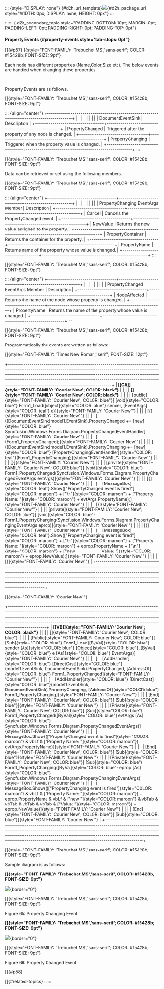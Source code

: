 ::: {style="DISPLAY: none"}
[](ms-xhelp:///?Id=d2h_url_template){#d2h_url_template}![](!package_url!){#d2h_package_url style="WIDTH: 0px; DISPLAY: none; HEIGHT: 0px"}
:::

:::::: {.d2h_secondary_topic style="PADDING-BOTTOM: 10pt; MARGIN: 0pt; PADDING-LEFT: 0pt; PADDING-RIGHT: 0pt; PADDING-TOP: 0pt"}
#### Property Events {#property-events style="tab-stops: 0pt"}

[]{#p57}[]{style="FONT-FAMILY: 'Trebuchet MS','sans-serif'; COLOR: #15428b; FONT-SIZE: 9pt"} 

Each node has different properties (Name,Color,Size etc). The below events are handled when changing these properties.

 

Property Events are as follows.

[]{style="FONT-FAMILY: 'Trebuchet MS','sans-serif'; COLOR: #15428b; FONT-SIZE: 9pt"} 

::: {align="center"}
+-----------------------------------+------------------------------------------------------+
|                                   |                                                      |
|                                   |                                                      |
| DocumentEventSink                 | Description                                          |
+-----------------------------------+------------------------------------------------------+
| PropertyChanged                   | Triggered after the property of any node is changed. |
+-----------------------------------+------------------------------------------------------+
| PropertyChanging                  | Triggered when the property value is changed.        |
+-----------------------------------+------------------------------------------------------+
:::

[]{style="FONT-FAMILY: 'Trebuchet MS','sans-serif'; COLOR: #15428b; FONT-SIZE: 9pt"} 

Data can be retrieved or set using the following members.

[]{style="FONT-FAMILY: 'Trebuchet MS','sans-serif'; COLOR: #15428b; FONT-SIZE: 9pt"} 

::: {align="center"}
+-----------------------------------+------------------------------------------------------+
|                                   |                                                      |
|                                   |                                                      |
| PropertyChanging EventArgs Member | Description                                          |
+-----------------------------------+------------------------------------------------------+
| Cancel                            | Cancels the PropertyChanged event.                   |
+-----------------------------------+------------------------------------------------------+
| NewValue                          | Returns the new value assigned to the property.      |
+-----------------------------------+------------------------------------------------------+
| PropertyContainer                 | Returns the container for the property.              |
+-----------------------------------+------------------------------------------------------+
| PropertyName                      | Returns name of the property whose value is changed. |
+-----------------------------------+------------------------------------------------------+
:::

[]{style="FONT-FAMILY: 'Trebuchet MS','sans-serif'; COLOR: #15428b; FONT-SIZE: 9pt"} 

::: {align="center"}
+-----------------------------------+----------------------------------------------------------+
|                                   |                                                          |
|                                   |                                                          |
| PropertyChanged EventArgs Member  | Description                                              |
+-----------------------------------+----------------------------------------------------------+
| NodeAffected                      | Returns the name of the node whose property is changed.  |
+-----------------------------------+----------------------------------------------------------+
| PropertyName                      | Returns the name of the property whose value is changed. |
+-----------------------------------+----------------------------------------------------------+
:::

[]{style="FONT-FAMILY: 'Trebuchet MS','sans-serif'; COLOR: #15428b; FONT-SIZE: 9pt"} 

Programmatically the events are written as follows:

[]{style="FONT-FAMILY: 'Times New Roman','serif'; FONT-SIZE: 12pt"} 

+----------------------------------------------------------------------------------------------------------------------------------------------------------------------------------------------------------------------------------------------------------------------------------------------------------------------------------------------------------------------------+
| **[\[C#\]]{style="FONT-FAMILY: 'Courier New'; COLOR: black"}**                                                                                                                                                                                                                                                                                                             |
|                                                                                                                                                                                                                                                                                                                                                                            |
| **[]{style="FONT-FAMILY: 'Courier New'; COLOR: black"}**                                                                                                                                                                                                                                                                                                                   |
|                                                                                                                                                                                                                                                                                                                                                                            |
| [public]{style="FONT-FAMILY: 'Courier New'; COLOR: blue"}[ [void]{style="COLOR: blue"} Form1_Load([object]{style="COLOR: blue"} sender, [EventArgs]{style="COLOR: teal"} e)]{style="FONT-FAMILY: 'Courier New'"}                                                                                                                                                           |
|                                                                                                                                                                                                                                                                                                                                                                            |
| [{]{style="FONT-FAMILY: 'Courier New'"}                                                                                                                                                                                                                                                                                                                                    |
|                                                                                                                                                                                                                                                                                                                                                                            |
| [    ((DocumentEventSink)model1.EventSink).PropertyChanged += [new]{style="COLOR: blue"} Syncfusion.Windows.Forms.Diagram.PropertyChangedEventHandler]{style="FONT-FAMILY: 'Courier New'"}                                                                                                                                                                                 |
|                                                                                                                                                                                                                                                                                                                                                                            |
| [        (Form1_PropertyChanged);]{style="FONT-FAMILY: 'Courier New'"}                                                                                                                                                                                                                                                                                                     |
|                                                                                                                                                                                                                                                                                                                                                                            |
| [    ((DocumentEventSink)model1.EventSink).PropertyChanging += [new]{style="COLOR: blue"} [PropertyChangingEventHandler]{style="COLOR: teal"}(Form1_PropertyChanging);]{style="FONT-FAMILY: 'Courier New'"}                                                                                                                                                                |
|                                                                                                                                                                                                                                                                                                                                                                            |
| [}]{style="FONT-FAMILY: 'Courier New'"}                                                                                                                                                                                                                                                                                                                                    |
|                                                                                                                                                                                                                                                                                                                                                                            |
| [private]{style="FONT-FAMILY: 'Courier New'; COLOR: blue"}[ [void]{style="COLOR: blue"} Form1_PropertyChanged(Syncfusion.Windows.Forms.Diagram.PropertyChangedEventArgs evtArgs)]{style="FONT-FAMILY: 'Courier New'"}                                                                                                                                                      |
|                                                                                                                                                                                                                                                                                                                                                                            |
| [{]{style="FONT-FAMILY: 'Courier New'"}                                                                                                                                                                                                                                                                                                                                    |
|                                                                                                                                                                                                                                                                                                                                                                            |
| [    [MessageBox]{style="COLOR: teal"}.Show([\"PropertyChanged event is fired\"]{style="COLOR: maroon"} + [\"\\n\"]{style="COLOR: maroon"} + [\"Property Name: \"]{style="COLOR: maroon"} + evtArgs.PropertyName);]{style="FONT-FAMILY: 'Courier New'"}                                                                                                                    |
|                                                                                                                                                                                                                                                                                                                                                                            |
| [}]{style="FONT-FAMILY: 'Courier New'"}                                                                                                                                                                                                                                                                                                                                    |
|                                                                                                                                                                                                                                                                                                                                                                            |
| [private]{style="FONT-FAMILY: 'Courier New'; COLOR: blue"}[ [void]{style="COLOR: blue"} Form1_PropertyChanging(Syncfusion.Windows.Forms.Diagram.PropertyChangingEventArgs eprop)]{style="FONT-FAMILY: 'Courier New'"}                                                                                                                                                      |
|                                                                                                                                                                                                                                                                                                                                                                            |
| [{]{style="FONT-FAMILY: 'Courier New'"}                                                                                                                                                                                                                                                                                                                                    |
|                                                                                                                                                                                                                                                                                                                                                                            |
| [    [MessageBox]{style="COLOR: teal"}.Show([\"PropertyChanging event is fired\"]{style="COLOR: maroon"} + [\"\\n\"]{style="COLOR: maroon"} + [\"Property Name: \"]{style="COLOR: maroon"} + eprop.PropertyName + [\"\\n\"]{style="COLOR: maroon"} + [\"new                      Value: \"]{style="COLOR: maroon"} + eprop.NewValue);]{style="FONT-FAMILY: 'Courier New'"} |
|                                                                                                                                                                                                                                                                                                                                                                            |
| [}]{style="FONT-FAMILY: 'Courier New'"}                                                                                                                                                                                                                                                                                                                                    |
+----------------------------------------------------------------------------------------------------------------------------------------------------------------------------------------------------------------------------------------------------------------------------------------------------------------------------------------------------------------------------+

[]{style="FONT-FAMILY: 'Courier New'"} 

+-------------------------------------------------------------------------------------------------------------------------------------------------------------------------------------------------------------------------------------------------------------------------------------------------------------------------------------------+
| **[\[VB\]]{style="FONT-FAMILY: 'Courier New'; COLOR: black"}**                                                                                                                                                                                                                                                                            |
|                                                                                                                                                                                                                                                                                                                                           |
| []{style="FONT-FAMILY: 'Courier New'; COLOR: blue"}                                                                                                                                                                                                                                                                                       |
|                                                                                                                                                                                                                                                                                                                                           |
| [Public]{style="FONT-FAMILY: 'Courier New'; COLOR: blue"}[ [Sub]{style="COLOR: blue"} Form1_Load([ByVal]{style="COLOR: blue"} sender [As]{style="COLOR: blue"} [Object]{style="COLOR: blue"}, [ByVal]{style="COLOR: blue"} e [As]{style="COLOR: blue"} EventArgs)]{style="FONT-FAMILY: 'Courier New'"}                                    |
|                                                                                                                                                                                                                                                                                                                                           |
| [    [AddHandler]{style="COLOR: blue"} [DirectCast]{style="COLOR: blue"}(model1.EventSink, DocumentEventSink).PropertyChanged, [AddressOf]{style="COLOR: blue"} Form1_PropertyChanged]{style="FONT-FAMILY: 'Courier New'"}                                                                                                                |
|                                                                                                                                                                                                                                                                                                                                           |
| [    [AddHandler]{style="COLOR: blue"} [DirectCast]{style="COLOR: blue"}(model1.EventSink, DocumentEventSink).PropertyChanging, [AddressOf]{style="COLOR: blue"} Form1_PropertyChanging]{style="FONT-FAMILY: 'Courier New'"}                                                                                                              |
|                                                                                                                                                                                                                                                                                                                                           |
| [End]{style="FONT-FAMILY: 'Courier New'; COLOR: blue"}[ [Sub]{style="COLOR: blue"}]{style="FONT-FAMILY: 'Courier New'"}                                                                                                                                                                                                                   |
|                                                                                                                                                                                                                                                                                                                                           |
| [Private]{style="FONT-FAMILY: 'Courier New'; COLOR: blue"}[ [Sub]{style="COLOR: blue"} Form1_PropertyChanged([ByVal]{style="COLOR: blue"} evtArgs [As]{style="COLOR: blue"} Syncfusion.Windows.Forms.Diagram.PropertyChangedEventArgs)]{style="FONT-FAMILY: 'Courier New'"}                                                               |
|                                                                                                                                                                                                                                                                                                                                           |
| [    MessageBox.Show(([\"PropertyChanged event is fired\"]{style="COLOR: maroon"} & vbLf & [\"Property Name: \"]{style="COLOR: maroon"}) + evtArgs.PropertyName)]{style="FONT-FAMILY: 'Courier New'"}                                                                                                                                     |
|                                                                                                                                                                                                                                                                                                                                           |
| [End]{style="FONT-FAMILY: 'Courier New'; COLOR: blue"}[ [Sub]{style="COLOR: blue"}]{style="FONT-FAMILY: 'Courier New'"}                                                                                                                                                                                                                   |
|                                                                                                                                                                                                                                                                                                                                           |
| [Private]{style="FONT-FAMILY: 'Courier New'; COLOR: blue"}[ [Sub]{style="COLOR: blue"} Form1_PropertyChanging([ByVal]{style="COLOR: blue"} eprop [As]{style="COLOR: blue"} Syncfusion.Windows.Forms.Diagram.PropertyChangingEventArgs)]{style="FONT-FAMILY: 'Courier New'"}                                                               |
|                                                                                                                                                                                                                                                                                                                                           |
| [    MessageBox.Show((([\"PropertyChanging event is fired\"]{style="COLOR: maroon"} & vbLf & [\"Property Name: \"]{style="COLOR: maroon"}) + eprop.PropertyName & vbLf & [\"new \"]{style="COLOR: maroon"} & vbTab & vbTab & vbTab & vbTab & [\"Value: \"]{style="COLOR: maroon"}) + eprop.NewValue)]{style="FONT-FAMILY: 'Courier New'"} |
|                                                                                                                                                                                                                                                                                                                                           |
| [End]{style="FONT-FAMILY: 'Courier New'; COLOR: blue"}[ [Sub]{style="COLOR: blue"}]{style="FONT-FAMILY: 'Courier New'"}                                                                                                                                                                                                                   |
+-------------------------------------------------------------------------------------------------------------------------------------------------------------------------------------------------------------------------------------------------------------------------------------------------------------------------------------------+

[]{style="FONT-FAMILY: 'Trebuchet MS','sans-serif'; COLOR: #15428b; FONT-SIZE: 9pt"} 

Sample diagram is as follows:

**[]{style="FONT-FAMILY: 'Trebuchet MS','sans-serif'; COLOR: #15428b; FONT-SIZE: 9pt"}** 

![](ImagesExt/image65_72.jpg){border="0"}

[]{style="FONT-FAMILY: 'Trebuchet MS','sans-serif'; COLOR: #15428b; FONT-SIZE: 9pt"} 

Figure 65: Property Changing Event

**[]{style="FONT-FAMILY: 'Trebuchet MS','sans-serif'; COLOR: #15428b; FONT-SIZE: 9pt"}** 

![](ImagesExt/image65_72.jpg){border="0"}

[]{style="FONT-FAMILY: 'Trebuchet MS','sans-serif'; COLOR: #15428b; FONT-SIZE: 9pt"} 

Figure 66: Property Changed Event

[]{#p58} 

[]{#related-topics}
::::::
